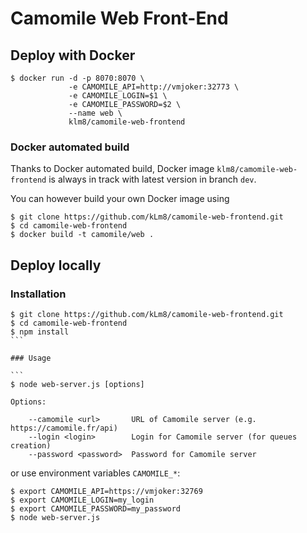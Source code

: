 # Camomile Web Front-End

## Deploy with Docker

```
$ docker run -d -p 8070:8070 \
			 -e CAMOMILE_API=http://vmjoker:32773 \
			 -e CAMOMILE_LOGIN=$1 \
			 -e CAMOMILE_PASSWORD=$2 \
			 --name web \
			 klm8/camomile-web-frontend
```

### Docker automated build

Thanks to Docker automated build, Docker image `klm8/camomile-web-frontend` is always in track with latest version in branch `dev`.

You can however build your own Docker image using
```
$ git clone https://github.com/kLm8/camomile-web-frontend.git
$ cd camomile-web-frontend
$ docker build -t camomile/web . 
```

## Deploy locally

### Installation 

````
$ git clone https://github.com/kLm8/camomile-web-frontend.git
$ cd camomile-web-frontend
$ npm install
```

### Usage

```
$ node web-server.js [options]

Options:

    --camomile <url>       URL of Camomile server (e.g. https://camomile.fr/api)
    --login <login>        Login for Camomile server (for queues creation)
    --password <password>  Password for Camomile server
````

or use environment variables `CAMOMILE_*`:

```
$ export CAMOMILE_API=https://vmjoker:32769
$ export CAMOMILE_LOGIN=my_login
$ export CAMOMILE_PASSWORD=my_password
$ node web-server.js
````
